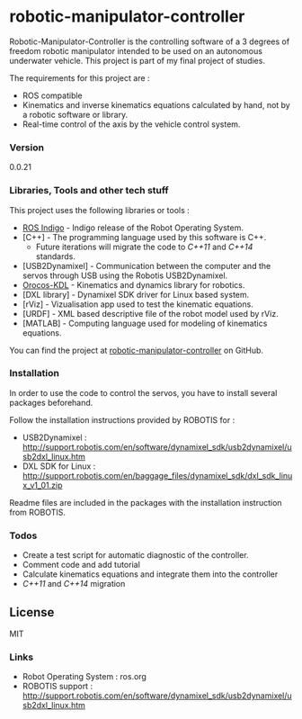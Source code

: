 # robotic-manipulator-controller

Robotic-Manipulator-Controller is the controlling software of a 3 degrees of freedom robotic manipulator intended to be used on an autonomous underwater vehicle. This project is part of my final project of studies. 

The requirements for this project are : 

  - ROS compatible
  - Kinematics and inverse kinematics equations calculated by hand, not by a robotic software or library.
  - Real-time control of the axis by the vehicle control system.


### Version
0.0.21

### Libraries, Tools and other tech stuff

This project uses the following libraries or tools : 

* [ROS Indigo](www.ros.org) - Indigo release of the Robot Operating System. 
* [C++] - The programming language used by this software is C++. 
    * Future iterations will migrate the code to *C++11* and *C++14* standards.
* [USB2Dynamixel] - Communication between the computer and the servos through USB using the Robotis USB2Dynamixel.
* [Orocos-KDL](http://www.orocos.org/kdl) - Kinematics and dynamics library for robotics. 
* [DXL library] - Dynamixel SDK driver for Linux based system.
* [rViz] - Vizualisation app used to test the kinematic equations.
* [URDF] - XML based descriptive file of the robot model used by rViz.
* [MATLAB] - Computing language used for modeling of kinematics equations.

You can find the project at [robotic-manipulator-controller](https://github.com/kritchie/robotic-manipulator-controller) on GitHub.

### Installation

In order to use the code to control the servos, you have to install several packages beforehand.  

Follow the installation instructions provided by ROBOTIS for :

* USB2Dynamixel : 
http://support.robotis.com/en/software/dynamixel_sdk/usb2dynamixel/usb2dxl_linux.htm
* DXL SDK for Linux : http://support.robotis.com/en/baggage_files/dynamixel_sdk/dxl_sdk_linux_v1_01.zip

Readme files are included in the packages with the installation instruction from ROBOTIS.

### Todos

 - Create a test script for automatic diagnostic of the controller.
 - Comment code and add tutorial
 - Calculate kinematics equations and integrate them into the controller
 - *C++11* and *C++14* migration

License
----
MIT

### Links
* Robot Operating System : ros.org
* ROBOTIS support : http://support.robotis.com/en/software/dynamixel_sdk/usb2dynamixel/usb2dxl_linux.htm
